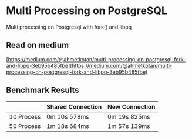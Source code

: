 # Multi Processing on PostgreSQL
Multi processing on Postgresql with fork() and libpq

## Read on medium
[https://medium.com/@ahmetkotan/multi-processing-on-postgresql-fork-and-libpq-3eb95b485fbe](https://medium.com/@ahmetkotan/multi-processing-on-postgresql-fork-and-libpq-3eb95b485fbe)

## Benchmark Results
|  | Shared Connection | New Connection |
| -- |--|--|
| 10 Process | 0m 10s 578ms | 0m 19s 825ms
| 50 Process | 1m 18s 684ms | 1m 57s 139ms
